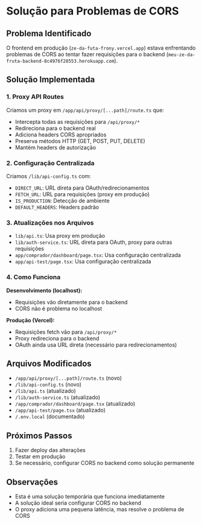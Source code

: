 # Solução para Problemas de CORS

## Problema Identificado
O frontend em produção (`ze-da-futa-frony.vercel.app`) estava enfrentando problemas de CORS ao tentar fazer requisições para o backend (`meu-ze-da-fruta-backend-8c4976f28553.herokuapp.com`).

## Solução Implementada

### 1. Proxy API Routes
Criamos um proxy em `/app/api/proxy/[...path]/route.ts` que:
- Intercepta todas as requisições para `/api/proxy/*`
- Redireciona para o backend real
- Adiciona headers CORS apropriados
- Preserva métodos HTTP (GET, POST, PUT, DELETE)
- Mantém headers de autorização

### 2. Configuração Centralizada
Criamos `/lib/api-config.ts` com:
- `DIRECT_URL`: URL direta para OAuth/redirecionamentos
- `FETCH_URL`: URL para requisições (proxy em produção)
- `IS_PRODUCTION`: Detecção de ambiente
- `DEFAULT_HEADERS`: Headers padrão

### 3. Atualizações nos Arquivos
- `lib/api.ts`: Usa proxy em produção
- `lib/auth-service.ts`: URL direta para OAuth, proxy para outras requisições
- `app/comprador/dashboard/page.tsx`: Usa configuração centralizada
- `app/api-test/page.tsx`: Usa configuração centralizada

### 4. Como Funciona
**Desenvolvimento (localhost):**
- Requisições vão diretamente para o backend
- CORS não é problema no localhost

**Produção (Vercel):**
- Requisições fetch vão para `/api/proxy/*`
- Proxy redireciona para o backend
- OAuth ainda usa URL direta (necessário para redirecionamentos)

## Arquivos Modificados
- `/app/api/proxy/[...path]/route.ts` (novo)
- `/lib/api-config.ts` (novo)
- `/lib/api.ts` (atualizado)
- `/lib/auth-service.ts` (atualizado) 
- `/app/comprador/dashboard/page.tsx` (atualizado)
- `/app/api-test/page.tsx` (atualizado)
- `/.env.local` (documentado)

## Próximos Passos
1. Fazer deploy das alterações
2. Testar em produção
3. Se necessário, configurar CORS no backend como solução permanente

## Observações
- Esta é uma solução temporária que funciona imediatamente
- A solução ideal seria configurar CORS no backend
- O proxy adiciona uma pequena latência, mas resolve o problema de CORS
